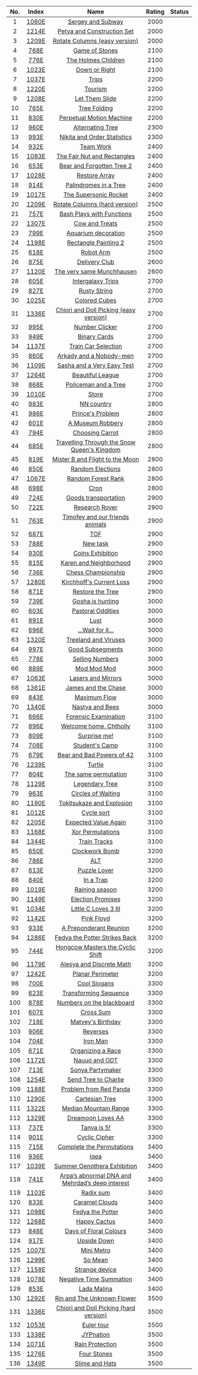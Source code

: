 No.|Index|Name|Rating|Status
:-:|:-:|:-:|:-:|:-:
1|[1060E](http://codeforces.com/problemset/problem/1060/E)|[Sergey and Subway](http://codeforces.com/problemset/problem/1060/E)|2000|
2|[1214E](http://codeforces.com/problemset/problem/1214/E)|[Petya and Construction Set](http://codeforces.com/problemset/problem/1214/E)|2000|
3|[1209E](http://codeforces.com/problemset/problem/1209/E1)|[Rotate Columns (easy version)](http://codeforces.com/problemset/problem/1209/E1)|2000|
4|[768E](http://codeforces.com/problemset/problem/768/E)|[Game of Stones](http://codeforces.com/problemset/problem/768/E)|2100|
5|[776E](http://codeforces.com/problemset/problem/776/E)|[The Holmes Children](http://codeforces.com/problemset/problem/776/E)|2100|
6|[1023E](http://codeforces.com/problemset/problem/1023/E)|[Down or Right](http://codeforces.com/problemset/problem/1023/E)|2100|
7|[1037E](http://codeforces.com/problemset/problem/1037/E)|[Trips](http://codeforces.com/problemset/problem/1037/E)|2200|
8|[1220E](http://codeforces.com/problemset/problem/1220/E)|[Tourism](http://codeforces.com/problemset/problem/1220/E)|2200|
9|[1208E](http://codeforces.com/problemset/problem/1208/E)|[Let Them Slide](http://codeforces.com/problemset/problem/1208/E)|2200|
10|[765E](http://codeforces.com/problemset/problem/765/E)|[Tree Folding](http://codeforces.com/problemset/problem/765/E)|2200|
11|[830E](http://codeforces.com/problemset/problem/830/E)|[Perpetual Motion Machine](http://codeforces.com/problemset/problem/830/E)|2200|
12|[960E](http://codeforces.com/problemset/problem/960/E)|[Alternating Tree](http://codeforces.com/problemset/problem/960/E)|2300|
13|[993E](http://codeforces.com/problemset/problem/993/E)|[Nikita and Order Statistics](http://codeforces.com/problemset/problem/993/E)|2300|
14|[932E](http://codeforces.com/problemset/problem/932/E)|[Team Work](http://codeforces.com/problemset/problem/932/E)|2400|
15|[1083E](http://codeforces.com/problemset/problem/1083/E)|[The Fair Nut and Rectangles](http://codeforces.com/problemset/problem/1083/E)|2400|
16|[653E](http://codeforces.com/problemset/problem/653/E)|[Bear and Forgotten Tree 2](http://codeforces.com/problemset/problem/653/E)|2400|
17|[1028E](http://codeforces.com/problemset/problem/1028/E)|[Restore Array](http://codeforces.com/problemset/problem/1028/E)|2400|
18|[914E](http://codeforces.com/problemset/problem/914/E)|[Palindromes in a Tree](http://codeforces.com/problemset/problem/914/E)|2400|
19|[1017E](http://codeforces.com/problemset/problem/1017/E)|[The Supersonic Rocket](http://codeforces.com/problemset/problem/1017/E)|2400|
20|[1209E](http://codeforces.com/problemset/problem/1209/E2)|[Rotate Columns (hard version)](http://codeforces.com/problemset/problem/1209/E2)|2500|
21|[757E](http://codeforces.com/problemset/problem/757/E)|[Bash Plays with Functions](http://codeforces.com/problemset/problem/757/E)|2500|
22|[1307E](http://codeforces.com/problemset/problem/1307/E)|[Cow and Treats](http://codeforces.com/problemset/problem/1307/E)|2500|
23|[799E](http://codeforces.com/problemset/problem/799/E)|[Aquarium decoration](http://codeforces.com/problemset/problem/799/E)|2500|
24|[1198E](http://codeforces.com/problemset/problem/1198/E)|[Rectangle Painting 2](http://codeforces.com/problemset/problem/1198/E)|2500|
25|[618E](http://codeforces.com/problemset/problem/618/E)|[Robot Arm](http://codeforces.com/problemset/problem/618/E)|2500|
26|[875E](http://codeforces.com/problemset/problem/875/E)|[Delivery Club](http://codeforces.com/problemset/problem/875/E)|2600|
27|[1120E](http://codeforces.com/problemset/problem/1120/E)|[The very same Munchhausen](http://codeforces.com/problemset/problem/1120/E)|2600|
28|[605E](http://codeforces.com/problemset/problem/605/E)|[Intergalaxy Trips](http://codeforces.com/problemset/problem/605/E)|2700|
29|[827E](http://codeforces.com/problemset/problem/827/E)|[Rusty String](http://codeforces.com/problemset/problem/827/E)|2700|
30|[1025E](http://codeforces.com/problemset/problem/1025/E)|[Colored Cubes](http://codeforces.com/problemset/problem/1025/E)|2700|
31|[1336E](http://codeforces.com/problemset/problem/1336/E1)|[Chiori and Doll Picking (easy version)](http://codeforces.com/problemset/problem/1336/E1)|2700|
32|[995E](http://codeforces.com/problemset/problem/995/E)|[Number Clicker](http://codeforces.com/problemset/problem/995/E)|2700|
33|[949E](http://codeforces.com/problemset/problem/949/E)|[Binary Cards](http://codeforces.com/problemset/problem/949/E)|2700|
34|[1137E](http://codeforces.com/problemset/problem/1137/E)|[Train Car Selection](http://codeforces.com/problemset/problem/1137/E)|2700|
35|[860E](http://codeforces.com/problemset/problem/860/E)|[Arkady and a Nobody-men](http://codeforces.com/problemset/problem/860/E)|2700|
36|[1109E](http://codeforces.com/problemset/problem/1109/E)|[Sasha and a Very Easy Test](http://codeforces.com/problemset/problem/1109/E)|2700|
37|[1264E](http://codeforces.com/problemset/problem/1264/E)|[Beautiful League](http://codeforces.com/problemset/problem/1264/E)|2700|
38|[868E](http://codeforces.com/problemset/problem/868/E)|[Policeman and a Tree](http://codeforces.com/problemset/problem/868/E)|2700|
39|[1010E](http://codeforces.com/problemset/problem/1010/E)|[Store](http://codeforces.com/problemset/problem/1010/E)|2700|
40|[983E](http://codeforces.com/problemset/problem/983/E)|[NN country](http://codeforces.com/problemset/problem/983/E)|2800|
41|[986E](http://codeforces.com/problemset/problem/986/E)|[Prince's Problem](http://codeforces.com/problemset/problem/986/E)|2800|
42|[601E](http://codeforces.com/problemset/problem/601/E)|[A Museum Robbery](http://codeforces.com/problemset/problem/601/E)|2800|
43|[794E](http://codeforces.com/problemset/problem/794/E)|[Choosing Carrot](http://codeforces.com/problemset/problem/794/E)|2800|
44|[685E](http://codeforces.com/problemset/problem/685/E)|[Travelling Through the Snow Queen's Kingdom](http://codeforces.com/problemset/problem/685/E)|2800|
45|[819E](http://codeforces.com/problemset/problem/819/E)|[Mister B and Flight to the Moon](http://codeforces.com/problemset/problem/819/E)|2800|
46|[850E](http://codeforces.com/problemset/problem/850/E)|[Random Elections](http://codeforces.com/problemset/problem/850/E)|2800|
47|[1067E](http://codeforces.com/problemset/problem/1067/E)|[Random Forest Rank](http://codeforces.com/problemset/problem/1067/E)|2800|
48|[698E](http://codeforces.com/problemset/problem/698/E)|[Cron](http://codeforces.com/problemset/problem/698/E)|2800|
49|[724E](http://codeforces.com/problemset/problem/724/E)|[Goods transportation](http://codeforces.com/problemset/problem/724/E)|2900|
50|[722E](http://codeforces.com/problemset/problem/722/E)|[Research Rover](http://codeforces.com/problemset/problem/722/E)|2900|
51|[763E](http://codeforces.com/problemset/problem/763/E)|[Timofey and our friends animals](http://codeforces.com/problemset/problem/763/E)|2900|
52|[687E](http://codeforces.com/problemset/problem/687/E)|[TOF](http://codeforces.com/problemset/problem/687/E)|2900|
53|[788E](http://codeforces.com/problemset/problem/788/E)|[New task](http://codeforces.com/problemset/problem/788/E)|2900|
54|[930E](http://codeforces.com/problemset/problem/930/E)|[Coins Exhibition](http://codeforces.com/problemset/problem/930/E)|2900|
55|[815E](http://codeforces.com/problemset/problem/815/E)|[Karen and Neighborhood](http://codeforces.com/problemset/problem/815/E)|2900|
56|[736E](http://codeforces.com/problemset/problem/736/E)|[Chess Championship](http://codeforces.com/problemset/problem/736/E)|2900|
57|[1280E](http://codeforces.com/problemset/problem/1280/E)|[Kirchhoff's Current Loss](http://codeforces.com/problemset/problem/1280/E)|2900|
58|[871E](http://codeforces.com/problemset/problem/871/E)|[Restore the Tree](http://codeforces.com/problemset/problem/871/E)|2900|
59|[739E](http://codeforces.com/problemset/problem/739/E)|[Gosha is hunting](http://codeforces.com/problemset/problem/739/E)|3000|
60|[603E](http://codeforces.com/problemset/problem/603/E)|[Pastoral Oddities](http://codeforces.com/problemset/problem/603/E)|3000|
61|[891E](http://codeforces.com/problemset/problem/891/E)|[Lust](http://codeforces.com/problemset/problem/891/E)|3000|
62|[696E](http://codeforces.com/problemset/problem/696/E)|[...Wait for it...](http://codeforces.com/problemset/problem/696/E)|3000|
63|[1320E](http://codeforces.com/problemset/problem/1320/E)|[Treeland and Viruses](http://codeforces.com/problemset/problem/1320/E)|3000|
64|[997E](http://codeforces.com/problemset/problem/997/E)|[Good Subsegments](http://codeforces.com/problemset/problem/997/E)|3000|
65|[778E](http://codeforces.com/problemset/problem/778/E)|[Selling Numbers](http://codeforces.com/problemset/problem/778/E)|3000|
66|[889E](http://codeforces.com/problemset/problem/889/E)|[Mod Mod Mod](http://codeforces.com/problemset/problem/889/E)|3000|
67|[1063E](http://codeforces.com/problemset/problem/1063/E)|[Lasers and Mirrors](http://codeforces.com/problemset/problem/1063/E)|3000|
68|[1361E](http://codeforces.com/problemset/problem/1361/E)|[James and the Chase](http://codeforces.com/problemset/problem/1361/E)|3000|
69|[843E](http://codeforces.com/problemset/problem/843/E)|[Maximum Flow](http://codeforces.com/problemset/problem/843/E)|3000|
70|[1340E](http://codeforces.com/problemset/problem/1340/E)|[Nastya and Bees](http://codeforces.com/problemset/problem/1340/E)|3000|
71|[666E](http://codeforces.com/problemset/problem/666/E)|[Forensic Examination](http://codeforces.com/problemset/problem/666/E)|3100|
72|[896E](http://codeforces.com/problemset/problem/896/E)|[Welcome home, Chtholly](http://codeforces.com/problemset/problem/896/E)|3100|
73|[809E](http://codeforces.com/problemset/problem/809/E)|[Surprise me!](http://codeforces.com/problemset/problem/809/E)|3100|
74|[708E](http://codeforces.com/problemset/problem/708/E)|[Student's Camp](http://codeforces.com/problemset/problem/708/E)|3100|
75|[679E](http://codeforces.com/problemset/problem/679/E)|[Bear and Bad Powers of 42](http://codeforces.com/problemset/problem/679/E)|3100|
76|[1239E](http://codeforces.com/problemset/problem/1239/E)|[Turtle](http://codeforces.com/problemset/problem/1239/E)|3100|
77|[804E](http://codeforces.com/problemset/problem/804/E)|[The same permutation ](http://codeforces.com/problemset/problem/804/E)|3100|
78|[1129E](http://codeforces.com/problemset/problem/1129/E)|[Legendary Tree](http://codeforces.com/problemset/problem/1129/E)|3100|
79|[963E](http://codeforces.com/problemset/problem/963/E)|[Circles of Waiting](http://codeforces.com/problemset/problem/963/E)|3100|
80|[1190E](http://codeforces.com/problemset/problem/1190/E)|[Tokitsukaze and Explosion](http://codeforces.com/problemset/problem/1190/E)|3100|
81|[1012E](http://codeforces.com/problemset/problem/1012/E)|[Cycle sort](http://codeforces.com/problemset/problem/1012/E)|3100|
82|[1205E](http://codeforces.com/problemset/problem/1205/E)|[Expected Value Again](http://codeforces.com/problemset/problem/1205/E)|3100|
83|[1168E](http://codeforces.com/problemset/problem/1168/E)|[Xor Permutations](http://codeforces.com/problemset/problem/1168/E)|3100|
84|[1344E](http://codeforces.com/problemset/problem/1344/E)|[Train Tracks](http://codeforces.com/problemset/problem/1344/E)|3100|
85|[650E](http://codeforces.com/problemset/problem/650/E)|[Clockwork Bomb](http://codeforces.com/problemset/problem/650/E)|3200|
86|[786E](http://codeforces.com/problemset/problem/786/E)|[ALT](http://codeforces.com/problemset/problem/786/E)|3200|
87|[613E](http://codeforces.com/problemset/problem/613/E)|[Puzzle Lover](http://codeforces.com/problemset/problem/613/E)|3200|
88|[840E](http://codeforces.com/problemset/problem/840/E)|[In a Trap](http://codeforces.com/problemset/problem/840/E)|3200|
89|[1019E](http://codeforces.com/problemset/problem/1019/E)|[Raining season](http://codeforces.com/problemset/problem/1019/E)|3200|
90|[1149E](http://codeforces.com/problemset/problem/1149/E)|[Election Promises](http://codeforces.com/problemset/problem/1149/E)|3200|
91|[1034E](http://codeforces.com/problemset/problem/1034/E)|[Little C Loves 3 III](http://codeforces.com/problemset/problem/1034/E)|3200|
92|[1142E](http://codeforces.com/problemset/problem/1142/E)|[Pink Floyd](http://codeforces.com/problemset/problem/1142/E)|3200|
93|[933E](http://codeforces.com/problemset/problem/933/E)|[A Preponderant Reunion](http://codeforces.com/problemset/problem/933/E)|3200|
94|[1286E](http://codeforces.com/problemset/problem/1286/E)|[Fedya the Potter Strikes Back](http://codeforces.com/problemset/problem/1286/E)|3200|
95|[744E](http://codeforces.com/problemset/problem/744/E)|[Hongcow Masters the Cyclic Shift](http://codeforces.com/problemset/problem/744/E)|3200|
96|[1179E](http://codeforces.com/problemset/problem/1179/E)|[Alesya and Discrete Math](http://codeforces.com/problemset/problem/1179/E)|3200|
97|[1242E](http://codeforces.com/problemset/problem/1242/E)|[Planar Perimeter](http://codeforces.com/problemset/problem/1242/E)|3200|
98|[700E](http://codeforces.com/problemset/problem/700/E)|[Cool Slogans](http://codeforces.com/problemset/problem/700/E)|3300|
99|[623E](http://codeforces.com/problemset/problem/623/E)|[Transforming Sequence](http://codeforces.com/problemset/problem/623/E)|3300|
100|[878E](http://codeforces.com/problemset/problem/878/E)|[Numbers on the blackboard](http://codeforces.com/problemset/problem/878/E)|3300|
101|[607E](http://codeforces.com/problemset/problem/607/E)|[Cross Sum](http://codeforces.com/problemset/problem/607/E)|3300|
102|[718E](http://codeforces.com/problemset/problem/718/E)|[Matvey's Birthday](http://codeforces.com/problemset/problem/718/E)|3300|
103|[906E](http://codeforces.com/problemset/problem/906/E)|[Reverses](http://codeforces.com/problemset/problem/906/E)|3300|
104|[704E](http://codeforces.com/problemset/problem/704/E)|[Iron Man](http://codeforces.com/problemset/problem/704/E)|3300|
105|[671E](http://codeforces.com/problemset/problem/671/E)|[Organizing a Race](http://codeforces.com/problemset/problem/671/E)|3300|
106|[1172E](http://codeforces.com/problemset/problem/1172/E)|[Nauuo and ODT](http://codeforces.com/problemset/problem/1172/E)|3300|
107|[713E](http://codeforces.com/problemset/problem/713/E)|[Sonya Partymaker](http://codeforces.com/problemset/problem/713/E)|3300|
108|[1254E](http://codeforces.com/problemset/problem/1254/E)|[Send Tree to Charlie](http://codeforces.com/problemset/problem/1254/E)|3300|
109|[1188E](http://codeforces.com/problemset/problem/1188/E)|[Problem from Red Panda](http://codeforces.com/problemset/problem/1188/E)|3300|
110|[1290E](http://codeforces.com/problemset/problem/1290/E)|[Cartesian Tree ](http://codeforces.com/problemset/problem/1290/E)|3300|
111|[1322E](http://codeforces.com/problemset/problem/1322/E)|[Median Mountain Range](http://codeforces.com/problemset/problem/1322/E)|3300|
112|[1329E](http://codeforces.com/problemset/problem/1329/E)|[Dreamoon Loves AA](http://codeforces.com/problemset/problem/1329/E)|3300|
113|[737E](http://codeforces.com/problemset/problem/737/E)|[Tanya is 5!](http://codeforces.com/problemset/problem/737/E)|3300|
114|[901E](http://codeforces.com/problemset/problem/901/E)|[Cyclic Cipher](http://codeforces.com/problemset/problem/901/E)|3300|
115|[715E](http://codeforces.com/problemset/problem/715/E)|[Complete the Permutations](http://codeforces.com/problemset/problem/715/E)|3400|
116|[936E](http://codeforces.com/problemset/problem/936/E)|[Iqea](http://codeforces.com/problemset/problem/936/E)|3400|
117|[1039E](http://codeforces.com/problemset/problem/1039/E)|[Summer Oenothera Exhibition](http://codeforces.com/problemset/problem/1039/E)|3400|
118|[741E](http://codeforces.com/problemset/problem/741/E)|[Arpa’s abnormal DNA and Mehrdad’s deep interest](http://codeforces.com/problemset/problem/741/E)|3400|
119|[1103E](http://codeforces.com/problemset/problem/1103/E)|[Radix sum](http://codeforces.com/problemset/problem/1103/E)|3400|
120|[833E](http://codeforces.com/problemset/problem/833/E)|[Caramel Clouds](http://codeforces.com/problemset/problem/833/E)|3400|
121|[1098E](http://codeforces.com/problemset/problem/1098/E)|[Fedya the Potter](http://codeforces.com/problemset/problem/1098/E)|3400|
122|[1268E](http://codeforces.com/problemset/problem/1268/E)|[Happy Cactus](http://codeforces.com/problemset/problem/1268/E)|3400|
123|[848E](http://codeforces.com/problemset/problem/848/E)|[Days of Floral Colours](http://codeforces.com/problemset/problem/848/E)|3400|
124|[917E](http://codeforces.com/problemset/problem/917/E)|[Upside Down](http://codeforces.com/problemset/problem/917/E)|3400|
125|[1007E](http://codeforces.com/problemset/problem/1007/E)|[Mini Metro](http://codeforces.com/problemset/problem/1007/E)|3400|
126|[1299E](http://codeforces.com/problemset/problem/1299/E)|[So Mean](http://codeforces.com/problemset/problem/1299/E)|3400|
127|[1158E](http://codeforces.com/problemset/problem/1158/E)|[Strange device](http://codeforces.com/problemset/problem/1158/E)|3400|
128|[1078E](http://codeforces.com/problemset/problem/1078/E)|[Negative Time Summation](http://codeforces.com/problemset/problem/1078/E)|3400|
129|[853E](http://codeforces.com/problemset/problem/853/E)|[Lada Malina](http://codeforces.com/problemset/problem/853/E)|3400|
130|[1292E](http://codeforces.com/problemset/problem/1292/E)|[Rin and The Unknown Flower](http://codeforces.com/problemset/problem/1292/E)|3500|
131|[1336E](http://codeforces.com/problemset/problem/1336/E2)|[Chiori and Doll Picking (hard version)](http://codeforces.com/problemset/problem/1336/E2)|3500|
132|[1053E](http://codeforces.com/problemset/problem/1053/E)|[Euler tour](http://codeforces.com/problemset/problem/1053/E)|3500|
133|[1338E](http://codeforces.com/problemset/problem/1338/E)|[JYPnation](http://codeforces.com/problemset/problem/1338/E)|3500|
134|[1071E](http://codeforces.com/problemset/problem/1071/E)|[Rain Protection](http://codeforces.com/problemset/problem/1071/E)|3500|
135|[1276E](http://codeforces.com/problemset/problem/1276/E)|[Four Stones](http://codeforces.com/problemset/problem/1276/E)|3500|
136|[1349E](http://codeforces.com/problemset/problem/1349/E)|[Slime and Hats](http://codeforces.com/problemset/problem/1349/E)|3500|
